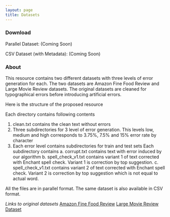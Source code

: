 ```yaml
---
layout: page
title: Datasets
---
```


### Download

Parallel Dataset: (Coming Soon)

CSV Dataset (with Metadata): (Coming Soon)

### About
This resource contains two different datasets with three levels of error generation for each. The two datasets are Amazon Fine Food Review and Large Movie Review datasets. The original datasets are cleaned for typographical errors before introducing artificial errors.

Here is the structure of the proposed resource

Each directory contains following contents
  1. clean.txt contains the clean text without errors
  2. Three subdirectories for 3 level of error generation. This levels low, medium and high corresponds to 3.75%, 7.5% and 15% error rate by character
  3. Each error level contains subdirectories for train and test sets
  Each subdirectory contains
    a. corrupt.txt contains text with error induced by our algorithm
    b. spell_check_v1.txt contains variant 1 of text corrected with Enchant spell check. Variant 1 is correction by top suggestion.
    c. spell_check_v1.txt contains variant 2 of text corrected with Enchant spell check. Variant 2 is correction by top suggestion which is not equal to actual word.

All the files are in parallel format.
The same dataset is also available in CSV format.

*Links to original datasets* 
[Amazon Fine Food Review](https://www.kaggle.com/snap/amazon-fine-food-reviews) 
[Large Movie Review Dataset](https://ai.stanford.edu/~amaas/data/sentiment/) 

